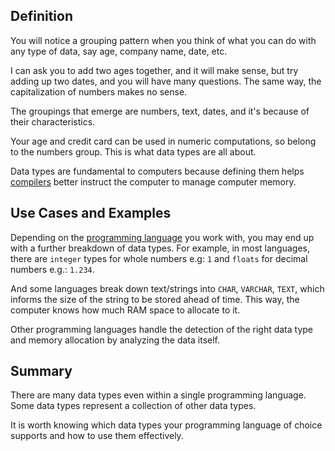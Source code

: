 ## Definition

You will notice a grouping pattern when you think of what you can do with any type of data, say age, company name, date, etc. 

I can ask you to add two ages together, and it will make sense, but try adding up two dates, and you will have many questions. The same way, the capitalization of numbers makes no sense.

The groupings that emerge are numbers, text, dates, and it's because of their characteristics.

Your age and credit card can be used in numeric computations, so belong to the numbers group. This is what data types are all about.

Data types are fundamental to computers because defining them helps [compilers](compiler.md) better instruct the computer to manage computer memory.

## Use Cases and Examples

Depending on the [programming language](programming-language.md) you work with, you may end up with a further breakdown of data types. For example, in most languages, there are `integer` types for whole numbers e.g: `1` and `floats` for decimal numbers e.g.: `1.234`. 

And some languages break down text/strings into `CHAR`, `VARCHAR`, `TEXT`, which informs the size of the string to be stored ahead of time. This way, the computer knows how much RAM space to allocate to it.


Other programming languages handle the detection of the right data type and memory allocation by analyzing the data itself.

## Summary

There are many data types even within a single programming language. Some data types represent a collection of other data types. 

It is worth knowing which data types your programming language of choice supports and how to use them effectively.